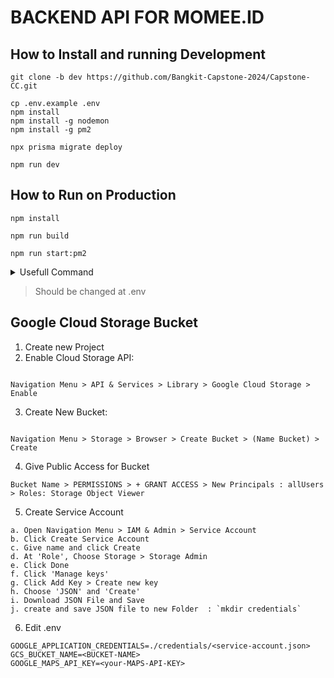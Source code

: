 # BACKEND API FOR MOMEE.ID

## How to Install and running Development

```
git clone -b dev https://github.com/Bangkit-Capstone-2024/Capstone-CC.git

cp .env.example .env
npm install
npm install -g nodemon
npm install -g pm2

npx prisma migrate deploy

npm run dev

```

## How to Run on Production

```
npm install

npm run build

npm run start:pm2
```

<details><summary>Usefull Command</summary>


### Check status Application

```
pm2 status
```

### Stop Application
```
pm2 stop dev-momee
```
### Restart Application
```
pm2 restart dev-momee
```
### Delete Application
```
pm2 delete dev-momee
```
### Running after Reboot
```
pm2 save
pm2 startup
```

</details>

> Should be changed at .env

## Google Cloud Storage Bucket

1. Create new Project
2. Enable Cloud Storage API:

```

Navigation Menu > API & Services > Library > Google Cloud Storage > Enable

```

3. Create New Bucket:

```

Navigation Menu > Storage > Browser > Create Bucket > (Name Bucket) > Create

```

4. Give Public Access for Bucket

```
Bucket Name > PERMISSIONS > + GRANT ACCESS > New Principals : allUsers > Roles: Storage Object Viewer
```

5. Create Service Account

```
a. Open Navigation Menu > IAM & Admin > Service Account
b. Click Create Service Account
c. Give name and click Create
d. At 'Role', Choose Storage > Storage Admin
e. Click Done
f. Click 'Manage keys'
g. Click Add Key > Create new key
h. Choose 'JSON' and 'Create'
i. Download JSON File and Save
j. create and save JSON file to new Folder  : `mkdir credentials`
```

6. Edit .env

```
GOOGLE_APPLICATION_CREDENTIALS=./credentials/<service-account.json>
GCS_BUCKET_NAME=<BUCKET-NAME>
GOOGLE_MAPS_API_KEY=<your-MAPS-API-KEY>

```
